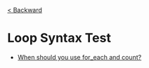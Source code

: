 [< Backward](../README.md)

# Loop Syntax Test

- [When should you use for_each and count?](https://inblog.ai/unchaptered/when-should-you-use-foreach-and-count-17091)
